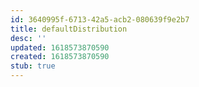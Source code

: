 ```yaml
---
id: 3640995f-6713-42a5-acb2-080639f9e2b7
title: defaultDistribution
desc: ''
updated: 1618573870590
created: 1618573870590
stub: true
---
```


